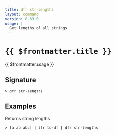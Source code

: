 ```yaml
---
title: dfr str-lengths
layout: command
version: 0.63.0
usage: |
  Get lengths of all strings
---
```


# `{{ $frontmatter.title }}`

<div style='white-space: pre-wrap;'>{{ $frontmatter.usage }}</div>

## Signature

```> dfr str-lengths ```

## Examples

Returns string lengths
```shell
> [a ab abc] | dfr to-df | dfr str-lengths
```
